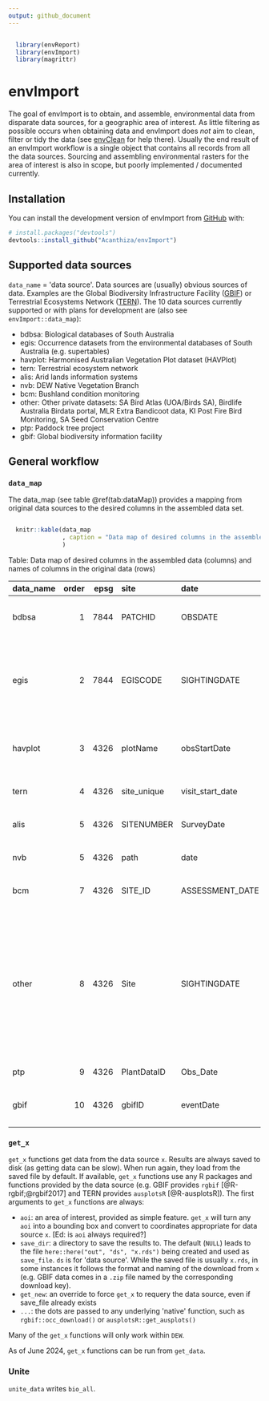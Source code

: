 ```yaml
---
output: github_document
---
```


<!-- README.md is generated from README.Rmd. Please edit that file -->




```r

  library(envReport)
  library(envImport)
  library(magrittr)
```

# envImport

<!-- badges: start -->
<!-- badges: end -->

The goal of envImport is to obtain, and assemble, environmental data from disparate data sources, for a geographic area of interest. As little filtering as possible occurs when obtaining data and envImport does _not_ aim to clean, filter or tidy the data (see [envClean](https://acanthiza.github.io/envClean/) for help there). Usually the end result of an envImport workflow is a single object that contains all records from all the data sources. Sourcing and assembling environmental rasters for the area of interest is also in scope, but poorly implemented / documented currently.

## Installation

You can install the development version of envImport from [GitHub](https://github.com/) with:

``` r
# install.packages("devtools")
devtools::install_github("Acanthiza/envImport")
```

## Supported data sources

`data_name` = 'data source'. Data sources are (usually) obvious sources of data. Examples are the Global Biodiversity Infrastructure Facility ([GBIF](https://www.gbif.org/)) or Terrestrial Ecosystems Network ([TERN](https://www.tern.org.au/)). The 10 data sources currently supported or with plans for development are (also see `envImport::data_map`):

* bdbsa: Biological databases of South Australia
* egis: Occurrence datasets from the environmental databases of South Australia (e.g. supertables)
* havplot: Harmonised Australian Vegetation Plot dataset (HAVPlot)
* tern: Terrestrial ecosystem network
* alis: Arid lands information systems
* nvb: DEW Native Vegetation Branch
* bcm: Bushland condition monitoring
* other: Other private datasets: SA Bird Atlas (UOA/Birds SA), Birdlife Australia Birdata portal, MLR Extra Bandicoot data, KI Post Fire Bird Monitoring, SA Seed Conservation Centre
* ptp: Paddock tree project
* gbif: Global biodiversity information facility

## General workflow

### `data_map`

The data_map (see table @ref(tab:dataMap)) provides a mapping from original data sources to the desired columns in the assembled data set.


```r

  knitr::kable(data_map
               , caption = "Data map of desired columns in the assembled data (columns) and names of columns in the original data (rows)"
               )
```



Table: Data map of desired columns in the assembled data (columns) and names of columns in the original data (rows)

|data_name | order| epsg|site        |date             |lat             |long             |original_name  |common   |nsx        |occ_derivation   |quantity         |survey_nr |survey     |ind              |rel_metres                    |sens         |lifeform  |lifespan |cover            |cover_code      |height |quad_x       |quad_y       |epbc_status     |npw_status       |method           |obs            |denatured           |desc                                                                                                                                                                         |kingdom |data_name_use |
|:---------|-----:|----:|:-----------|:----------------|:---------------|:----------------|:--------------|:--------|:----------|:----------------|:----------------|:---------|:----------|:----------------|:-----------------------------|:------------|:---------|:--------|:----------------|:---------------|:------|:------------|:------------|:---------------|:----------------|:----------------|:--------------|:-------------------|:----------------------------------------------------------------------------------------------------------------------------------------------------------------------------|:-------|:-------------|
|bdbsa     |     1| 7844|PATCHID     |OBSDATE          |LATITUDE        |LONGITUDE        |CONCATNAMAUTH  |COMNAME1 |NSXCODE    |NUMOBSERVED      |NUMOBSERVED      |SURVEYNR  |SURVEYNAME |ISINDIGENOUS     |rel_metres                    |NA           |MUIRCODE  |LIFESPAN |COVER            |COVCODE         |NA     |VEGQUADSIZE1 |VEGQUADSIZE2 |ESACTSTATUSCODE |NPWACTSTATUSCODE |METHODDESC       |observer       |NA                  |Biological databases of South Australia                                                                                                                                      |kingdom |BDBSA         |
|egis      |     2| 7844|EGISCODE    |SIGHTINGDATE     |LATITUDE        |LONGITUDE        |SPECIES        |COMNAME  |NSXCODE    |NUMOBSERVED      |NUMOBSERVED      |SURVEYNR  |SURVEYNAME |ISINDIGENOUSFLAG |rel_metres                    |DISTRIBNDESC |NA        |NA       |NA               |NA              |NA     |NA           |NA           |ESACTSTATUSCODE |NPWACTSTATUSCODE |METHODDESC       |OBSERVER       |NA                  |Occurrence datasets from the environmental databases of South Australia (e.g. supertables)                                                                                   |kingdom |EGIS          |
|havplot   |     3| 4326|plotName    |obsStartDate     |decimalLatitude |decimalLongitude |scientificName |NA       |NA         |abundanceValue   |abundanceValue   |NA        |projectID  |NA               |coordinateUncertaintyInMetres |NA           |NA        |NA       |cover            |NA              |NA     |length       |width        |NA              |NA               |abundanceMethod  |individualName |NA                  |Harmonised Australian Vegetation Plot dataset (HAVPlot)                                                                                                                      |kingdom |HAVPlot       |
|tern      |     4| 4326|site_unique |visit_start_date |latitude        |longitude        |species        |NA       |NA         |NA               |NA               |NA        |NA         |NA               |NA                            |NA           |lifeform  |NA       |cover            |NA              |height |quadX        |quadY        |NA              |NA               |NA               |observer_veg   |NA                  |Terrestrial ecosystem network                                                                                                                                                |kingdom |TERN          |
|alis      |     5| 4326|SITENUMBER  |SurveyDate       |LATITUDE        |LONGITUDE        |CONCATNAMAUTH  |COMNAME1 |NSXCode    |NA               |NA               |NA        |LandSystem |ISINDIGENOUS     |NA                            |NA           |Lifeform  |LIFESPAN |Cover            |NA              |NA     |NA           |NA           |ESACTSTATUSCODE |NPWACTSTATUSCODE |NA               |observer       |NA                  |Arid lands information systems                                                                                                                                               |kingdom |ALIS          |
|nvb       |     5| 4326|path        |date             |lat             |lon              |Spp            |NA       |NA         |NA               |NA               |NA        |NA         |NA               |NA                            |NA           |NA        |NA       |NA               |NA              |NA     |NA           |NA           |NA              |NA               |NA               |assessor       |NA                  |DEW Native Vegetation Branch                                                                                                                                                 |kingdom |NVB           |
|bcm       |     7| 4326|SITE_ID     |ASSESSMENT_DATE  |LATITUDE        |LONGITUDE        |CONCATNAMAUTH  |COMNAME1 |species    |NA               |NA               |NA        |NA         |ISINDIGENOUS     |NA                            |NA           |NA        |LIFESPAN |NA               |NA              |NA     |X_DIM        |Y_DIM        |ESACTSTATUSCODE |NPWACTSTATUSCODE |NA               |assessor       |NA                  |Bushland condition monitoring                                                                                                                                                |kingdom |BCM           |
|other     |     8| 4326|Site        |SIGHTINGDATE     |LATITUDE        |LONGITUDE        |SPECIES        |NA       |NA         |NUMOBSERVED      |NUMOBSERVED      |SURVEYNR  |SURVEYNAME |NA               |maxDist                       |NA           |NA        |NA       |NA               |NA              |NA     |NA           |NA           |NA              |NA               |METHODDESC       |observer       |NA                  |Other private datasets: SA Bird Atlas (UOA/Birds SA), Birdlife Australia Birdata portal, MLR Extra Bandicoot data, KI Post Fire Bird Monitoring, SA Seed Conservation Centre |kingdom |Other         |
|ptp       |     9| 4326|PlantDataID |Obs_Date         |LATITUDE        |LONGITUDE        |CONCATNAMAUTH  |COMNAME1 |NSXCODE    |NA               |NA               |NA        |NA         |ISINDIGENOUS     |NA                            |NA           |Life_form |LIFESPAN |NA               |Cover_abundance |NA     |NA           |NA           |NA              |NA               |NA               |Observers      |NA                  |Paddock tree project                                                                                                                                                         |kingdom |PTP           |
|gbif      |    10| 4326|gbifID      |eventDate        |decimalLatitude |decimalLongitude |scientificName |NA       |organismID |occurrenceStatus |organismQuantity |NA        |NA         |NA               |coordinateUncertaintyInMeters |NA           |NA        |NA       |organismQuantity |NA              |NA     |NA           |NA           |NA              |NA               |samplingProtocol |recordedBy     |informationWithheld |Global biodiversity information facility                                                                                                                                     |kingdom |GBIF          |



### `get_x`

`get_x` functions get data from the data source `x`. Results are always saved to disk (as getting data can be slow). When run again, they load from the saved file by default. If available, `get_x` functions use any R packages and functions provided by the data source (e.g. GBIF provides `rgbif` [@R-rgbif;@rgbif2017] and TERN provides `ausplotsR` [@R-ausplotsR]). The first arguments to `get_x` functions are always:

* `aoi`: an area of interest, provided as simple feature. `get_x` will turn any `aoi` into a bounding box and convert to coordinates appropriate for data source `x`. [Ed: is `aoi` always required?]
* `save_dir`: a directory to save the results to. The default (`NULL`) leads to the file `here::here("out", "ds", "x.rds")` being created and used as `save_file`. `ds` is for 'data source'. While the saved file is usually `x.rds`, in some instances it follows the format and naming of the download from `x` (e.g. GBIF data comes in a `.zip` file named by the corresponding download key).
* `get_new`: an override to force `get_x` to requery the data source, even if save_file already exists
* `...`: the dots are passed to any underlying 'native' function, such as `rgbif::occ_download()` or `ausplotsR::get_ausplots()`

Many of the `get_x` functions will only work within `DEW`.

As of June 2024, `get_x` functions can be run from `get_data`.

### Unite

`unite_data` writes `bio_all`. 
